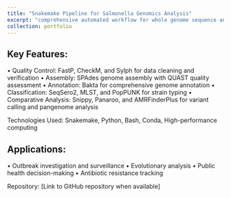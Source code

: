 ```yaml
---
title: "Snakemake Pipeline for Salmonella Genomics Analysis"
excerpt: "comprehensive automated workflow for whole genome sequence analysis of Salmonella isolates to support public health surveillance and outbreak investigation"
collection: portfolio
---
```

## Key Features: 
•	Quality Control: FastP, CheckM, and Sylph for data cleaning and verification
•	Assembly: SPAdes genome assembly with QUAST quality assessment
•	Annotation: Bakta for comprehensive genome annotation
•	Classification: SeqSero2, MLST, and PopPUNK for strain typing
•	Comparative Analysis: Snippy, Panaroo, and AMRFinderPlus for variant calling and pangenome analysis

Technologies Used: Snakemake, Python, Bash, Conda, High-performance computing

## Applications:
•	Outbreak investigation and surveillance
•	Evolutionary analysis
•	Public health decision-making
•	Antibiotic resistance tracking

Repository: [Link to GitHub repository when available]

